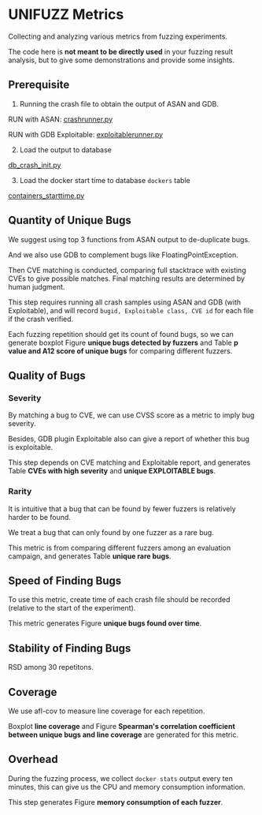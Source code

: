 # UNIFUZZ Metrics
Collecting and analyzing various metrics from fuzzing experiments.

The code here is **not meant to be directly used** in your fuzzing result analysis, but to give some demonstrations and provide some insights.

## Prerequisite

1. Running the crash file to obtain the output of ASAN and GDB.

RUN with ASAN: [crashrunner.py](./code/crashrunner.py)

RUN with GDB Exploitable: [exploitablerunner.py](./code/exploitablerunner.py)

2. Load the output to database

[db_crash_init.py](./code/db_crash_init.py)

3. Load the docker start time to database `dockers` table

[containers_starttime.py](./code/containers_starttime.py)

## Quantity of Unique Bugs

We suggest using top 3 functions from ASAN output to de-duplicate bugs.

And we also use GDB to complement bugs like FloatingPointException.

Then CVE matching is conducted, comparing full stacktrace with existing CVEs to give possible matches. Final matching results are determined by human judgment.

This step requires running all crash samples using ASAN and GDB (with Exploitable), and will record `bugid, Exploitable class, CVE id` for each file if the crash verified.

Each fuzzing repetition should get its count of found bugs, so we can generate boxplot Figure **unique bugs detected by fuzzers** and Table **p value and A12 score of unique bugs** for comparing different fuzzers.

## Quality of Bugs

### Severity

By matching a bug to CVE, we can use CVSS score as a metric to imply bug severity.

Besides, GDB plugin Exploitable also can give a report of whether this bug is exploitable.

This step depends on CVE matching and Exploitable report, and generates Table **CVEs with high severity** and **unique EXPLOITABLE bugs**.

### Rarity

It is intuitive that a bug that can be found by fewer fuzzers is relatively harder to be found.

We treat a bug that can only found by one fuzzer as a rare bug.

This metric is from comparing different fuzzers among an evaluation campaign, and generates Table **unique rare bugs**.

## Speed of Finding Bugs

To use this metric, create time of each crash file should be recorded (relative to the start of the experiment).

This metric generates Figure **unique bugs found over time**.

## Stability of Finding Bugs

RSD among 30 repetitons.

## Coverage

We use afl-cov to measure line coverage for each repetition. 

Boxplot **line coverage** and Figure **Spearman's correlation coefficient between unique bugs and line coverage** are generated for this metric.

## Overhead

During the fuzzing process, we collect `docker stats` output every ten minutes, this can give us the CPU and memory consumption information.

This step generates Figure **memory consumption of each fuzzer**.

